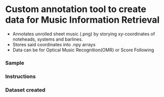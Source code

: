 # Custom annotation tool to create data for Music Information Retrieval

- Annotates unrolled sheet music (.png) by storying xy-coordinates of noteheads, systems and barlines.
- Stores said coordinates into .npy arrays
- Data can be for Optical Music Recognition(OMR) or Score Following

### Sample

### Instructions

### Dataset created
